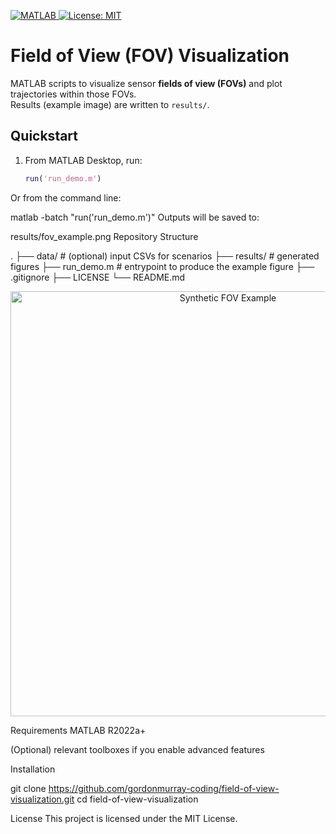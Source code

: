 <p align="left">
  <a href="https://www.mathworks.com/products/matlab.html">
    <img src="https://img.shields.io/badge/MATLAB-R2022a%2B-blue" alt="MATLAB">
  </a>
  <a href="./LICENSE">
    <img src="https://img.shields.io/badge/license-MIT-success" alt="License: MIT">
  </a>
</p>

# Field of View (FOV) Visualization

MATLAB scripts to visualize sensor **fields of view (FOVs)** and plot trajectories within those FOVs.  
Results (example image) are written to `results/`.

## Quickstart

1. From MATLAB Desktop, run:
   ```matlab
   run('run_demo.m')
Or from the command line:

matlab -batch "run('run_demo.m')"
Outputs will be saved to:

results/fov_example.png
Repository Structure

.
├── data/           # (optional) input CSVs for scenarios
├── results/        # generated figures
├── run_demo.m      # entrypoint to produce the example figure
├── .gitignore
├── LICENSE
└── README.md

<p align="center"> <img src="results/fov_example.png" alt="Synthetic FOV Example" width="680"> </p>
Requirements
MATLAB R2022a+

(Optional) relevant toolboxes if you enable advanced features

Installation

git clone https://github.com/gordonmurray-coding/field-of-view-visualization.git
cd field-of-view-visualization

License
This project is licensed under the MIT License.
